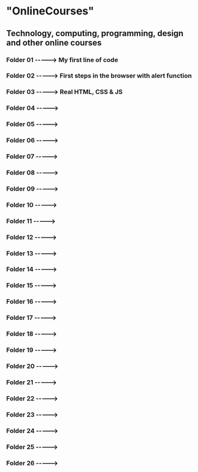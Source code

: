 # "OnlineCourses"
## Technology, computing, programming, design and other online courses
### Folder 01 -----> My first line of code
### Folder 02 -----> First steps in the browser with alert function
### Folder 03 -----> Real HTML, CSS & JS
### Folder 04 -----> 
### Folder 05 -----> 
### Folder 06 -----> 
### Folder 07 -----> 
### Folder 08 -----> 
### Folder 09 -----> 
### Folder 10 -----> 
### Folder 11 -----> 
### Folder 12 -----> 
### Folder 13 -----> 
### Folder 14 -----> 
### Folder 15 -----> 
### Folder 16 -----> 
### Folder 17 -----> 
### Folder 18 -----> 
### Folder 19 -----> 
### Folder 20 -----> 
### Folder 21 -----> 
### Folder 22 -----> 
### Folder 23 -----> 
### Folder 24 -----> 
### Folder 25 -----> 
### Folder 26 -----> 